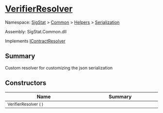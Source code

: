 # [VerifierResolver](./VerifierResolver.md)

Namespace: [SigStat]() > [Common](./../../README.md) > [Helpers](./../README.md) > [Serialization](./README.md)

Assembly: SigStat.Common.dll

Implements [IContractResolver](./VerifierResolver.md)

## Summary
Custom resolver for customizing the json serialization

## Constructors

| Name<img width=450> | Summary<img width=450> | 
| --- | --- | 
| <sub>VerifierResolver (  )</sub>| <sub></sub>| <br>


